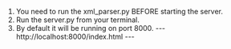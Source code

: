 1. You need to run the xml_parser.py BEFORE starting the server. 
2. Run the server.py from your terminal. 
3. By default it will be running on port 8000.
--- http://localhost:8000/index.html ---